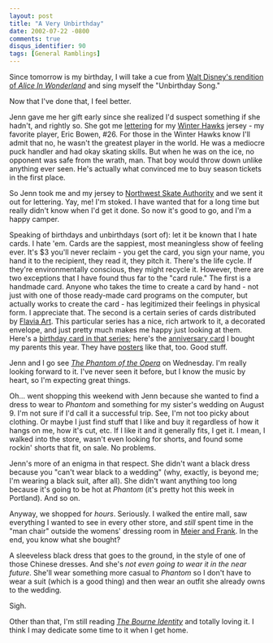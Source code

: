 ```yaml
---
layout: post
title: "A Very Unbirthday"
date: 2002-07-22 -0800
comments: true
disqus_identifier: 90
tags: [General Ramblings]
---
```

Since tomorrow is my birthday, I will take a cue from [Walt Disney's
rendition of *Alice In
Wonderland*](http://www.amazon.com/exec/obidos/ASIN/B00004R99L/mhsvortex)
and sing myself the "Unbirthday Song."
 
 Now that I've done that, I feel better.
 
 Jenn gave me her gift early since she realized I'd suspect something if
she hadn't, and rightly so. She got me
[lettering](http://www.sherwoodicearena.com/proshop.html) for my [Winter
Hawks](http://www.winterhawks.com) jersey - my favorite player, Eric
Bowen, \#26. For those in the Winter Hawks know I'll admit that no, he
wasn't the greatest player in the world. He was a mediocre puck handler
and had okay skating skills. But when he was on the ice, no opponent was
safe from the wrath, man. That boy would throw down unlike anything ever
seen. He's actually what convinced me to buy season tickets in the first
place.
 
 So Jenn took me and my jersey to [Northwest Skate
Authority](http://www.sherwoodicearena.com/proshop.html) and we sent it
out for lettering. Yay, me! I'm stoked. I have wanted that for a long
time but really didn't know when I'd get it done. So now it's good to
go, and I'm a happy camper.
 
 Speaking of birthdays and unbirthdays (sort of): let it be known that I
hate cards. I hate 'em. Cards are the sappiest, most meaningless show of
feeling ever. It's \$3 you'll never reclaim - you get the card, you sign
your name, you hand it to the recipient, they read it, they pitch it.
There's the life cycle. If they're environmentally conscious, they might
recycle it. However, there are two exceptions that I have found thus far
to the "card rule." The first is a handmade card. Anyone who takes the
time to create a card by hand - not just with one of those ready-made
card programs on the computer, but actually works to create the card -
has legitimized their feelings in physical form. I appreciate that. The
second is a certain series of cards distributed by [Flavia
Art](http://www.flavia.com/). This particular series has a nice, rich
artwork to it, a decorated envelope, and just pretty much makes me happy
just looking at them. Here's a [birthday card in that
series](http://www.flavia.com/store/flaviaStore_Main.cfm?productID=635&action=detail);
here's the [anniversary
card](http://www.flavia.com/store/flaviaStore_Main.cfm?productID=643&action=detail)
I bought my parents this year. They have
[posters](http://www.flavia.com/store/flaviaStore_Main.cfm?productID=304&action=detail)
like that, too. Good stuff.
 
 Jenn and I go see [*The Phantom of the
Opera*](http://www.thephantomoftheopera.com/) on Wednesday. I'm really
looking forward to it. I've never seen it before, but I know the music
by heart, so I'm expecting great things.
 
 Oh... went shopping this weekend with Jenn because she wanted to find a
dress to wear to *Phantom* and something for my sister's wedding on
August 9. I'm not sure if I'd call it a successful trip. See, I'm not
too picky about clothing. Or maybe I just find stuff that I like and buy
it regardless of how it hangs on me, how it's cut, etc. If I like it and
it generally fits, I get it. I mean, I walked into the store, wasn't
even looking for shorts, and found some rockin' shorts that fit, on
sale. No problems.
 
 Jenn's more of an enigma in that respect. She didn't want a black dress
because you "can't wear black to a wedding" (why, exactly, is beyond me;
I'm wearing a black suit, after all). She didn't want anything too long
because it's going to be hot at *Phantom* (it's pretty hot this week in
Portland). And so on.
 
 Anyway, we shopped for *hours*. Seriously. I walked the entire mall,
saw everything I wanted to see in every other store, and *still* spent
time in the "man chair" outside the womens' dressing room in [Meier and
Frank](http://www.meierandfrank.com). In the end, you know what she
bought?
 
 A sleeveless black dress that goes to the ground, in the style of one
of those Chinese dresses. And she's *not even going to wear it in the
near future*. She'll wear something more casual to *Phantom* so I don't
have to wear a suit (which is a good thing) and then wear an outfit she
already owns to the wedding.
 
 Sigh.
 
 Other than that, I'm still reading [*The Bourne
Identity*](http://www.amazon.com/exec/obidos/ASIN/0553260111/mhsvortex)
and totally loving it. I think I may dedicate some time to it when I get
home.
